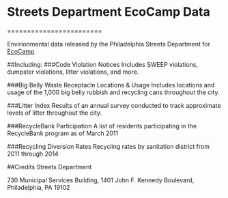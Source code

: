 # Streets Department EcoCamp Data
========================

Envirionmental data released by the Philadelphia Streets Department for [EcoCamp](http://phillyecocamp.org)

##Including:
###Code Violation Notices
Includes SWEEP violations, dumpster violations, litter violations, and more.

###Big Belly Waste Receptacle Locations & Usage
Includes locations and usage of the 1,000 big belly rubbish and recycling cans throughout the city.

###Litter Index
Results of an annual survey conducted to track approximate levels of litter throughout the city.

###RecycleBank Participation
A list of residents participating in the RecycleBank program as of March 2011

###Recycling Diversion Rates
Recycling rates by sanitation district from 2011 through 2014

##Credits
Streets Department

730 Municipal Services Building, 
1401 John F. Kennedy Boulevard, 
Philadelphia, PA 19102
